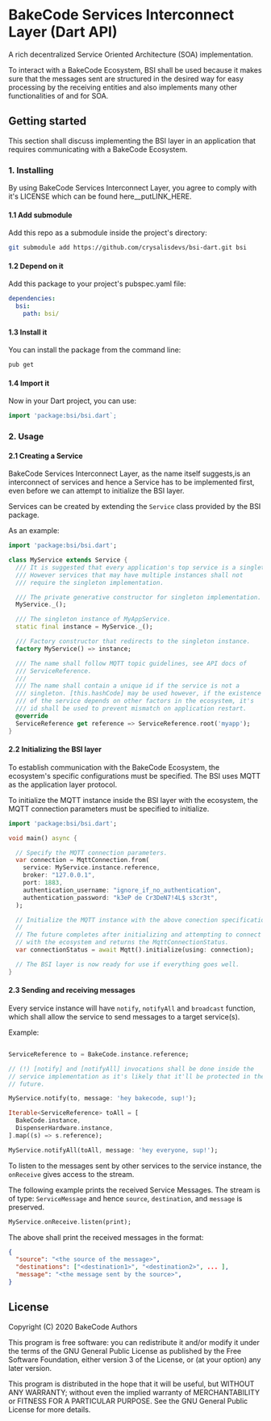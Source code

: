 # BakeCode Services Interconnect Layer (Dart API)

A rich decentralized Service Oriented Architecture (SOA) implementation.

To interact with a BakeCode Ecosystem, BSI shall be used because it
makes sure that the messages sent are structured in the desired way for
easy processing by the receiving entities and also implements many other
functionalities of and for SOA.

## Getting started

This section shall discuss implementing the BSI layer in an application
that requires communicating with a BakeCode Ecosystem.

### 1. Installing

By using BakeCode Services Interconnect Layer, you agree to comply with
it's LICENSE which can be found here__putLINK_HERE.

#### 1.1 Add submodule

Add this repo as a submodule inside the project's directory:

```sh
git submodule add https://github.com/crysalisdevs/bsi-dart.git bsi
```

#### 1.2 Depend on it

Add this package to your project's pubspec.yaml file:

```yaml
dependencies:
  bsi:
    path: bsi/
```

#### 1.3 Install it

You can install the package from the command line:

```sh
pub get
```

#### 1.4 Import it

Now in your Dart project, you can use:

```dart
import 'package:bsi/bsi.dart`;
```

### 2. Usage

#### 2.1 Creating a Service

BakeCode Services Interconnect Layer, as the name itself suggests,is
an interconnect of services and hence a Service has to be implemented
first, even before we can attempt to initialize the BSI layer.

Services can be created by extending the `Service` class provided by the
BSI package.

As an example:

```dart
import 'package:bsi/bsi.dart';

class MyService extends Service {
  /// It is suggested that every application's top service is a singleton.
  /// However services that may have multiple instances shall not
  /// require the singleton implementation.

  /// The private generative constructor for singleton implementation.
  MyService._();

  /// The singleton instance of MyAppService.
  static final instance = MyService._();

  /// Factory constructor that redirects to the singleton instance.
  factory MyService() => instance;

  /// The name shall follow MQTT topic guidelines, see API docs of
  /// ServiceReference.
  ///
  /// The name shall contain a unique id if the service is not a
  /// singleton. [this.hashCode] may be used however, if the existence
  /// of the service depends on other factors in the ecosystem, it's
  /// id shall be used to prevent mismatch on application restart.
  @override
  ServiceReference get reference => ServiceReference.root('myapp');
}
```

#### 2.2 Initializing the BSI layer

To establish communication with the BakeCode Ecosystem, the ecosystem's
specific configurations must be specified. The BSI uses MQTT as the
application layer protocol.

To initialize the MQTT instance inside the BSI layer with the ecosystem,
the MQTT connection parameters must be specified to initialize.

```dart
import 'package:bsi/bsi.dart';

void main() async {

  // Specify the MQTT connection parameters.
  var connection = MqttConnection.from(
    service: MyService.instance.reference,
    broker: "127.0.0.1",
    port: 1883,
    authentication_username: "ignore_if_no_authentication",
    authentication_password: "k3eP de Cr3DeN7!4L$ s3cr3t",
  );

  // Initialize the MQTT instance with the above conection specifications.
  //
  // The future completes after initializing and attempting to connect
  // with the ecosystem and returns the MqttConnectionStatus.
  var connectionStatus = await Mqtt().initialize(using: connection);

  // The BSI layer is now ready for use if everything goes well.
}
```

#### 2.3 Sending and receiving messages

Every service instance will have `notify`, `notifyAll` and `broadcast`
function, which shall allow the service to send messages to a target
service(s).

Example:

```dart

ServiceReference to = BakeCode.instance.reference;

// (!) [notify] and [notifyAll] invocations shall be done inside the
// service implementation as it's likely that it'll be protected in the
// future.

MyService.notify(to, message: 'hey bakecode, sup!');

Iterable<ServiceReference> toAll = [
  BakeCode.instance,
  DispenserHardware.instance,
].map((s) => s.reference);

MyService.notifyAll(toAll, message: 'hey everyone, sup!');

```

To listen to the messages sent by other services to the service instance,
the `onReceive` gives access to the stream.

The following example prints the received Service Messages.
The stream is of type: `ServiceMessage` and hence `source`, `destination`,
and `message` is preserved.

```dart
MyService.onReceive.listen(print);
```

The above shall print the received messages in the format:

```json
{
  "source": "<the source of the message>",
  "destinations": ["<destination1>", "<destination2>", ... ],
  "message": "<the message sent by the source>",
}
```

## License

  Copyright (C) 2020  BakeCode Authors

  This program is free software: you can redistribute it and/or modify
  it under the terms of the GNU General Public License as published by
  the Free Software Foundation, either version 3 of the License, or
  (at your option) any later version.

  This program is distributed in the hope that it will be useful,
  but WITHOUT ANY WARRANTY; without even the implied warranty of
  MERCHANTABILITY or FITNESS FOR A PARTICULAR PURPOSE.  See the
  GNU General Public License for more details.
